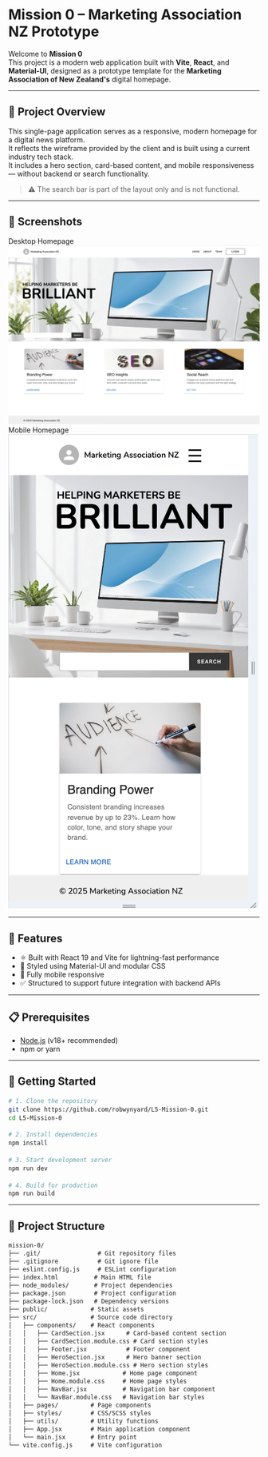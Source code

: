 # Mission 0 – Marketing Association NZ Prototype

Welcome to **Mission 0**   
This project is a modern web application built with **Vite**, **React**, and **Material-UI**, designed as a prototype template for the **Marketing Association of New Zealand's** digital homepage.

---

## 🧭 Project Overview

This single-page application serves as a responsive, modern homepage for a digital news platform.  
It reflects the wireframe provided by the client and is built using a current industry tech stack.  
It includes a hero section, card-based content, and mobile responsiveness — without backend or search functionality.

> ⚠️ The search bar is part of the layout only and is not functional.

---
## 📸 Screenshots 

Desktop Homepage
![Homepage Screenshot](public/screenshot1.png)
Mobile Homepage <br>
![Mobile Homepage Screenshot](public/screenshot.png)

---

## 🧩 Features

- ⚛️ Built with React 19 and Vite for lightning-fast performance
- 🎨 Styled using Material-UI and modular CSS
- 📱 Fully mobile responsive
- ✅ Structured to support future integration with backend APIs

---

## 📋 Prerequisites

- [Node.js](https://nodejs.org/) (v18+ recommended)
- npm or yarn

---

## 🚀 Getting Started

```bash
# 1. Clone the repository
git clone https://github.com/robwynyard/L5-Mission-0.git
cd L5-Mission-0

# 2. Install dependencies
npm install

# 3. Start development server
npm run dev

# 4. Build for production
npm run build
```
---
## 📁 Project Structure

```
mission-0/
├── .git/                # Git repository files
├── .gitignore           # Git ignore file
├── eslint.config.js     # ESLint configuration
├── index.html          # Main HTML file
├── node_modules/       # Project dependencies
├── package.json        # Project configuration
├── package-lock.json   # Dependency versions
├── public/            # Static assets
├── src/               # Source code directory
│   ├── components/    # React components
│   │   ├── CardSection.jsx      # Card-based content section
│   │   ├── CardSection.module.css # Card section styles
│   │   ├── Footer.jsx           # Footer component
│   │   ├── HeroSection.jsx      # Hero banner section
│   │   ├── HeroSection.module.css # Hero section styles
│   │   ├── Home.jsx            # Home page component
│   │   ├── Home.module.css     # Home page styles
│   │   ├── NavBar.jsx          # Navigation bar component
│   │   └── NavBar.module.css   # Navigation bar styles
│   ├── pages/         # Page components
│   ├── styles/        # CSS/SCSS styles
│   ├── utils/         # Utility functions
│   ├── App.jsx        # Main application component
│   └── main.jsx       # Entry point
└── vite.config.js     # Vite configuration
```
